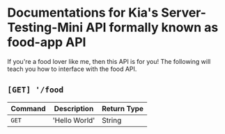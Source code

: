 # Documentations for Kia's Server-Testing-Mini API formally known as food-app API
If you're a food lover like me, then this API is for you! The following will teach you how to interface with the food API.

## `[GET] '/food`
| Command | Description      | Return Type |
| -----   | -----            | -----       |
| `GET`   | 'Hello World'    | String      |
